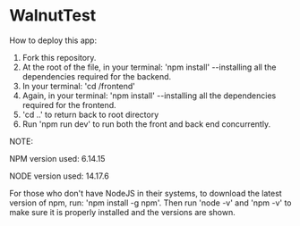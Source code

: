 # WalnutTest

How to deploy this app:

1. Fork this repository. 
2. At the root of the file, in your terminal: 'npm install' --installing all the dependencies required for the backend.
3. In your terminal: 'cd /frontend'
4. Again, in your terminal: 'npm install' --installing all the dependencies required for the frontend.
5. 'cd ..' to return back to root directory
6. Run 'npm run dev' to run both the front and back end concurrently.

NOTE:

NPM version used: 6.14.15

NODE version used: 14.17.6

For those who don't have NodeJS in their systems, to download the latest version of npm, run: 'npm install -g npm'. Then run 'node -v' and 'npm -v' to make sure it is properly installed and the versions are shown.
